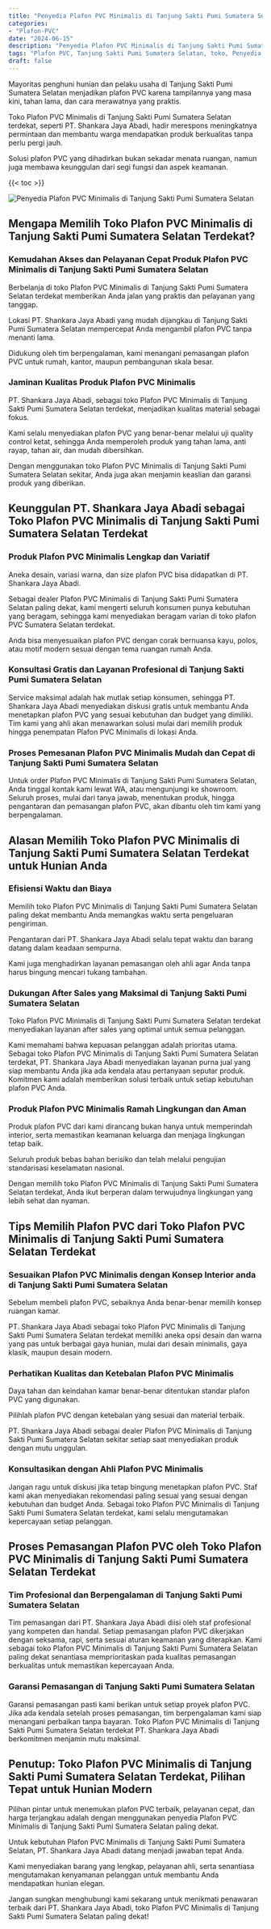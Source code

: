 ```yaml
---
title: "Penyedia Plafon PVC Minimalis di Tanjung Sakti Pumi Sumatera Selatan"
categories: 
- "Plafon-PVC"
date: "2024-06-15"
description: "Penyedia Plafon PVC Minimalis di Tanjung Sakti Pumi Sumatera Selatan untuk rumah, office, serta gerai. Plafon berkualitas, beragam motif, warna menarik, beserta servis pemasangan oleh teknisi profesional serta jaminan resmi!|Servis penyediaan Plafon PVC Minimalis di Tanjung Sakti Pumi Sumatera Selatan bagi kebutuhan rumah, office, atau ritel, beserta plafon unggulan dan pemasangan oleh tenaga ahli ahli dan kepastian resmi.|Alternatif Plafon PVC Minimalis di Tanjung Sakti Pumi Sumatera Selatan yang terpercaya untuk rumah, office, serta ritel, dengan plafon berkualitas dan instalasi ditangani oleh tenaga ahli ahli dan kepastian resmi.|Penjualan Plafon PVC Minimalis di Tanjung Sakti Pumi Sumatera Selatan bagi tempat tinggal, kantor, serta toko, beserta produk berkualitas dan penempatan ditangani oleh tenaga ahli profesional, disertai beserta garansi resmi.}"
tags: "Plafon PVC, Tanjung Sakti Pumi Sumatera Selatan, toko, Penyedia, distributor"
draft: false
---
```


Mayoritas penghuni hunian dan pelaku usaha di Tanjung Sakti Pumi Sumatera Selatan menjadikan plafon PVC karena tampilannya yang masa kini, tahan lama, dan cara merawatnya yang praktis.

Toko Plafon PVC Minimalis di Tanjung Sakti Pumi Sumatera Selatan terdekat, seperti PT. Shankara Jaya Abadi, hadir merespons meningkatnya permintaan dan membantu warga mendapatkan produk berkualitas tanpa perlu pergi jauh.

Solusi plafon PVC yang dihadirkan bukan sekadar menata ruangan, namun juga membawa keunggulan dari segi fungsi dan aspek keamanan.

{{< toc >}}

![Penyedia Plafon PVC Minimalis di Tanjung Sakti Pumi Sumatera Selatan](/images/Plafon-PVC/Penyedia-Plafon-PVC-Minimalis-di-Tanjung-Sakti-Pumi-Sumatera-Selatan.png)


## Mengapa Memilih Toko Plafon PVC Minimalis di Tanjung Sakti Pumi Sumatera Selatan Terdekat?

### Kemudahan Akses dan Pelayanan Cepat Produk Plafon PVC Minimalis di Tanjung Sakti Pumi Sumatera Selatan

Berbelanja di toko Plafon PVC Minimalis di Tanjung Sakti Pumi Sumatera Selatan terdekat memberikan Anda jalan yang praktis dan pelayanan yang tanggap.

Lokasi PT. Shankara Jaya Abadi yang mudah dijangkau di Tanjung Sakti Pumi Sumatera Selatan mempercepat Anda mengambil plafon PVC tanpa menanti lama.

Didukung oleh tim berpengalaman, kami menangani pemasangan plafon PVC untuk rumah, kantor, maupun pembangunan skala besar.

### Jaminan Kualitas Produk Plafon PVC Minimalis

PT. Shankara Jaya Abadi, sebagai toko Plafon PVC Minimalis di Tanjung Sakti Pumi Sumatera Selatan terdekat, menjadikan kualitas material sebagai fokus.

Kami selalu menyediakan plafon PVC yang benar-benar melalui uji quality control ketat, sehingga Anda memperoleh produk yang tahan lama, anti rayap, tahan air, dan mudah dibersihkan.

Dengan menggunakan toko Plafon PVC Minimalis di Tanjung Sakti Pumi Sumatera Selatan sekitar, Anda juga akan menjamin keaslian dan garansi produk yang diberikan.

## Keunggulan PT. Shankara Jaya Abadi sebagai Toko Plafon PVC Minimalis di Tanjung Sakti Pumi Sumatera Selatan Terdekat

### Produk Plafon PVC Minimalis Lengkap dan Variatif

Aneka desain, variasi warna, dan size plafon PVC bisa didapatkan di PT. Shankara Jaya Abadi.

Sebagai dealer Plafon PVC Minimalis di Tanjung Sakti Pumi Sumatera Selatan paling dekat, kami mengerti seluruh konsumen punya kebutuhan yang beragam, sehingga kami menyediakan beragam varian di toko plafon PVC Sumatera Selatan terdekat.

Anda bisa menyesuaikan plafon PVC dengan corak bernuansa kayu, polos, atau motif modern sesuai dengan tema ruangan rumah Anda.

### Konsultasi Gratis dan Layanan Profesional di Tanjung Sakti Pumi Sumatera Selatan

Service maksimal adalah hak mutlak setiap konsumen, sehingga PT. Shankara Jaya Abadi menyediakan diskusi gratis untuk membantu Anda menetapkan plafon PVC yang sesuai kebutuhan dan budget yang dimiliki. Tim kami yang ahli akan menawarkan solusi mulai dari memilih produk hingga penempatan Plafon PVC Minimalis di lokasi Anda.

### Proses Pemesanan Plafon PVC Minimalis Mudah dan Cepat di Tanjung Sakti Pumi Sumatera Selatan

Untuk order Plafon PVC Minimalis di Tanjung Sakti Pumi Sumatera Selatan, Anda tinggal kontak kami lewat WA, atau mengunjungi ke showroom. Seluruh proses, mulai dari tanya jawab, menentukan produk, hingga pengantaran dan pemasangan plafon PVC, akan dibantu oleh tim kami yang berpengalaman.

## Alasan Memilih Toko Plafon PVC Minimalis di Tanjung Sakti Pumi Sumatera Selatan Terdekat untuk Hunian Anda

### Efisiensi Waktu dan Biaya

Memilih toko Plafon PVC Minimalis di Tanjung Sakti Pumi Sumatera Selatan paling dekat membantu Anda memangkas waktu serta pengeluaran pengiriman.

Pengantaran dari PT. Shankara Jaya Abadi selalu tepat waktu dan barang datang dalam keadaan sempurna.

Kami juga menghadirkan layanan pemasangan oleh ahli agar Anda tanpa harus bingung mencari tukang tambahan.

### Dukungan After Sales yang Maksimal di Tanjung Sakti Pumi Sumatera Selatan

Toko Plafon PVC Minimalis di Tanjung Sakti Pumi Sumatera Selatan terdekat menyediakan layanan after sales yang optimal untuk semua pelanggan.

Kami memahami bahwa kepuasan pelanggan adalah prioritas utama. Sebagai toko Plafon PVC Minimalis di Tanjung Sakti Pumi Sumatera Selatan terdekat, PT. Shankara Jaya Abadi menyediakan layanan purna jual yang siap membantu Anda jika ada kendala atau pertanyaan seputar produk. Komitmen kami adalah memberikan solusi terbaik untuk setiap kebutuhan plafon PVC Anda.

### Produk Plafon PVC Minimalis Ramah Lingkungan dan Aman

Produk plafon PVC dari kami dirancang bukan hanya untuk memperindah interior, serta memastikan keamanan keluarga dan menjaga lingkungan tetap baik.

Seluruh produk bebas bahan berisiko dan telah melalui pengujian standarisasi keselamatan nasional.

Dengan memilih toko Plafon PVC Minimalis di Tanjung Sakti Pumi Sumatera Selatan terdekat, Anda ikut berperan dalam terwujudnya lingkungan yang lebih sehat dan nyaman.

## Tips Memilih Plafon PVC dari Toko Plafon PVC Minimalis di Tanjung Sakti Pumi Sumatera Selatan Terdekat

### Sesuaikan Plafon PVC Minimalis dengan Konsep Interior anda di Tanjung Sakti Pumi Sumatera Selatan

Sebelum membeli plafon PVC, sebaiknya Anda benar-benar memilih konsep ruangan kamar.

PT. Shankara Jaya Abadi sebagai toko Plafon PVC Minimalis di Tanjung Sakti Pumi Sumatera Selatan terdekat memiliki aneka opsi desain dan warna yang pas untuk berbagai gaya hunian, mulai dari desain minimalis, gaya klasik, maupun desain modern.

### Perhatikan Kualitas dan Ketebalan Plafon PVC Minimalis

Daya tahan dan keindahan kamar benar-benar ditentukan standar plafon PVC yang digunakan.

Pilihlah plafon PVC dengan ketebalan yang sesuai dan material terbaik.

PT. Shankara Jaya Abadi sebagai dealer Plafon PVC Minimalis di Tanjung Sakti Pumi Sumatera Selatan sekitar setiap saat menyediakan produk dengan mutu unggulan.

### Konsultasikan dengan Ahli Plafon PVC Minimalis

Jangan ragu untuk diskusi jika tetap bingung menetapkan plafon PVC. Staf kami akan menyediakan rekomendasi paling sesuai yang sesuai dengan kebutuhan dan budget Anda. Sebagai toko Plafon PVC Minimalis di Tanjung Sakti Pumi Sumatera Selatan terdekat, kami selalu mengutamakan kepercayaan setiap pelanggan.

## Proses Pemasangan Plafon PVC oleh Toko Plafon PVC Minimalis di Tanjung Sakti Pumi Sumatera Selatan Terdekat

### Tim Profesional dan Berpengalaman di Tanjung Sakti Pumi Sumatera Selatan

Tim pemasangan dari PT. Shankara Jaya Abadi diisi oleh staf profesional yang kompeten dan handal. Setiap pemasangan plafon PVC dikerjakan dengan seksama, rapi, serta sesuai aturan keamanan yang diterapkan. Kami sebagai toko Plafon PVC Minimalis di Tanjung Sakti Pumi Sumatera Selatan paling dekat senantiasa memprioritaskan pada kualitas pemasangan berkualitas untuk memastikan kepercayaan Anda.

### Garansi Pemasangan di Tanjung Sakti Pumi Sumatera Selatan

Garansi pemasangan pasti kami berikan untuk setiap proyek plafon PVC. Jika ada kendala setelah proses pemasangan, tim berpengalaman kami siap menangani perbaikan tanpa bayaran. Toko Plafon PVC Minimalis di Tanjung Sakti Pumi Sumatera Selatan terdekat PT. Shankara Jaya Abadi berkomitmen menjamin mutu maksimal.

## Penutup: Toko Plafon PVC Minimalis di Tanjung Sakti Pumi Sumatera Selatan Terdekat, Pilihan Tepat untuk Hunian Modern

Pilihan pintar untuk menemukan plafon PVC terbaik, pelayanan cepat, dan harga terjangkau adalah dengan menggunakan penyedia Plafon PVC Minimalis di Tanjung Sakti Pumi Sumatera Selatan paling dekat.

Untuk kebutuhan Plafon PVC Minimalis di Tanjung Sakti Pumi Sumatera Selatan, PT. Shankara Jaya Abadi datang menjadi jawaban tepat Anda.

Kami menyediakan barang yang lengkap, pelayanan ahli, serta senantiasa mengutamakan kenyamanan pelanggan untuk membantu Anda mendapatkan hunian elegan.

Jangan sungkan menghubungi kami sekarang untuk menikmati penawaran terbaik dari PT. Shankara Jaya Abadi, toko Plafon PVC Minimalis di Tanjung Sakti Pumi Sumatera Selatan paling dekat!